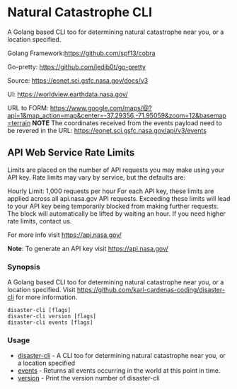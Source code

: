 # Natural Catastrophe CLI
A Golang based CLI too for determining natural catastrophe near you, or a location specified.

Golang Framework:https://github.com/spf13/cobra

Go-pretty: https://github.com/jedib0t/go-pretty

Source: https://eonet.sci.gsfc.nasa.gov/docs/v3


UI: https://worldview.earthdata.nasa.gov/

URL to FORM:  https://www.google.com/maps/@?api=1&map_action=map&center=-37.29356,-71.95059&zoom=12&basemap=terrain
**NOTE** The coordinates received from the events payload need to be revered in the URL:
https://eonet.sci.gsfc.nasa.gov/api/v3/events

## API Web Service Rate Limits
Limits are placed on the number of API requests you may make using your API key. Rate limits may vary by service, but the defaults are:

Hourly Limit: 1,000 requests per hour
For each API key, these limits are applied across all api.nasa.gov API requests. Exceeding these limits will lead to your API key being temporarily blocked from making further requests. The block will automatically be lifted by waiting an hour. If you need higher rate limits, contact us.

For more info visit https://api.nasa.gov/

**Note**: To generate an API key visit https://api.nasa.gov/

### Synopsis

A Golang based CLI too for determining natural catastrophe near you, or a location specified. Visit https://github.com/karl-cardenas-coding/disaster-cli for more information.

```
disaster-cli [flags]
disaster-cli version [flags]
disaster-cli events [flags]

```

### Usage

* [disaster-cli](disaster-cli.md)	 - A CLI too for determining natural catastrophe near you, or a location specified
* [events](disaster-cli_events.md)	 - Returns all events occurring in the world at this point in time.
* [version](disaster-cli_version.md)	 - Print the version number of disaster-cli
